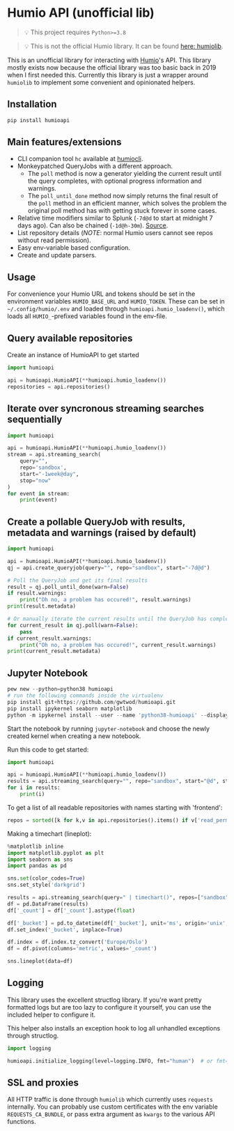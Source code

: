 # Humio API (unofficial lib)

> 💡 This project requires `Python>=3.8`

> 💡 This is not the official Humio library. It can be found [here: humiolib](https://github.com/humio/python-humio).

This is an unofficial library for interacting with [Humio](https://www.humio.com/)'s API. This library mostly exists now because the official library was too basic back in 2019 when I first needed this. Currently this library is just a wrapper around `humiolib` to implement some convenient and opinionated helpers.

## Installation

```bash
pip install humioapi
```

## Main features/extensions

* CLI companion tool `hc` available at [humiocli](https://github.com/gwtwod/humiocli).
* Monkeypatched QueryJobs with a different approach.
    * The `poll` method is now a generator yielding the current result until the query completes, with optional progress information and warnings.
    * The `poll_until_done` method now simply returns the final result of the `poll` method in an efficient manner, which solves the problem the original poll method has with getting stuck forever in some cases.
* Relative time modifiers similar to Splunk (`-7d@d` to start at midnight 7 days ago). Can also be chained (`-1d@h-30m`). [Source](https://github.com/zartstrom/snaptime).
* List repository details (*NOTE*: normal Humio users cannot see repos without read permission).
* Easy env-variable based configuration.
* Create and update parsers.

## Usage

For convenience your Humio URL and tokens should be set in the environment variables `HUMIO_BASE_URL` and `HUMIO_TOKEN`.
These can be set in `~/.config/humio/.env` and loaded through `humioapi.humio_loadenv()`, which loads all `HUMIO_`-prefixed
variables found in the env-file.

## Query available repositories

Create an instance of HumioAPI to get started

```python
import humioapi

api = humioapi.HumioAPI(**humioapi.humio_loadenv())
repositories = api.repositories()
```

## Iterate over syncronous streaming searches sequentially

```python
import humioapi

api = humioapi.HumioAPI(**humioapi.humio_loadenv())
stream = api.streaming_search(
    query="",
    repo='sandbox',
    start="-1week@day",
    stop="now"
)
for event in stream:
    print(event)
```

## Create a pollable QueryJob with results, metadata and warnings (raised by default)

```python
import humioapi

api = humioapi.HumioAPI(**humioapi.humio_loadenv())
qj = api.create_queryjob(query="", repo="sandbox", start="-7d@d")

# Poll the QueryJob and get its final results
result = qj.poll_until_done(warn=False)
if result.warnings:
    print("Oh no, a problem has occured!", result.warnings)
print(result.metadata)

# Or manually iterate the current results until the QueryJob has completed
for current_result in qj.poll(warn=False):
    pass
if current_result.warnings:
    print("Oh no, a problem has occured!", current_result.warnings)
print(current_result.metadata)
```

## Jupyter Notebook

```python
pew new --python=python38 humioapi
# run the following commands inside the virtualenv
pip install git+https://github.com/gwtwod/humioapi.git
pip install ipykernel seaborn matplotlib
python -m ipykernel install --user --name 'python38-humioapi' --display-name 'Python 3.8 (venv humioapi)'
```

Start the notebook by running `jupyter-notebook` and choose the newly created kernel when creating a new notebook.

Run this code to get started:

```python
import humioapi

api = humioapi.HumioAPI(**humioapi.humio_loadenv())
results = api.streaming_search(query="", repo="sandbox", start="@d", stop="now")
for i in results:
    print(i)
```

To get a list of all readable repositories with names starting with 'frontend':

```python
repos = sorted([k for k,v in api.repositories().items() if v['read_permission'] and k.startswith('frontend')])
```

Making a timechart (lineplot):

```python
%matplotlib inline
import matplotlib.pyplot as plt
import seaborn as sns
import pandas as pd

sns.set(color_codes=True)
sns.set_style('darkgrid')

results = api.streaming_search(query=" | timechart()", repos=["sandbox"], start=start, stop=stop)
df = pd.DataFrame(results)
df['_count'] = df['_count'].astype(float)

df['_bucket'] = pd.to_datetime(df['_bucket'], unit='ms', origin='unix', utc=True)
df.set_index('_bucket', inplace=True)

df.index = df.index.tz_convert('Europe/Oslo')
df = df.pivot(columns='metric', values='_count')

sns.lineplot(data=df)
```

## Logging

This library uses the excellent structlog library. If you're want pretty formatted logs but are too lazy to configure it yourself, you can use the included helper to configure it.

This helper also installs an exception hook to log all unhandled exceptions through structlog.

```python
import logging

humioapi.initialize_logging(level=logging.INFO, fmt="human")  # or fmt="json"
```

## SSL and proxies

All HTTP traffic is done through `humiolib` which currently uses `requests` internally. You can probably use custom certificates with the env variable `REQUESTS_CA_BUNDLE`, or pass extra argument as `kwargs` to the various API functions.
